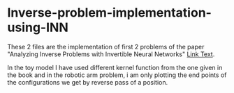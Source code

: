 # Inverse-problem-implementation-using-INN

These 2 files are the implementation of first 2 problems of the paper "Analyzing Inverse Problems with Invertible Neural Networks" [Link Text](https://arxiv.org/pdf/1808.04730).

In the toy model I have used different kernel function from the one given in the book and in the robotic arm problem, i am only plotting the end points of the configurations we get by reverse pass of a position.
